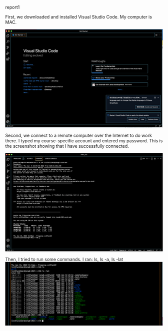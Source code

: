 report1

First, we downloaded and installed Visual Studio Code.
My computer is MAC.

![Image](p1.png)

Second, we connect to a remote computer over the Internet to do work there.
I typed my course-specific account and entered my password.
This is the screenshot showing that I have successfully connected.

![Image](p2.png)

Then, I tried to run some commands.
I ran: ls, ls -a, ls -lat
![Image](p3.png)


